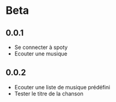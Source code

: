# Beta
 ## 0.0.1
 - Se connecter à spoty
 - Ecouter une musique
 ## 0.0.2
 - Ecouter une liste de musique prédéfini
 - Tester le titre de la chanson

 